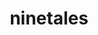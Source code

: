---
id: 38
title: ninetales
types: [fire]
image: https://raw.githubusercontent.com/PokeAPI/sprites/master/sprites/pokemon/38.png
---